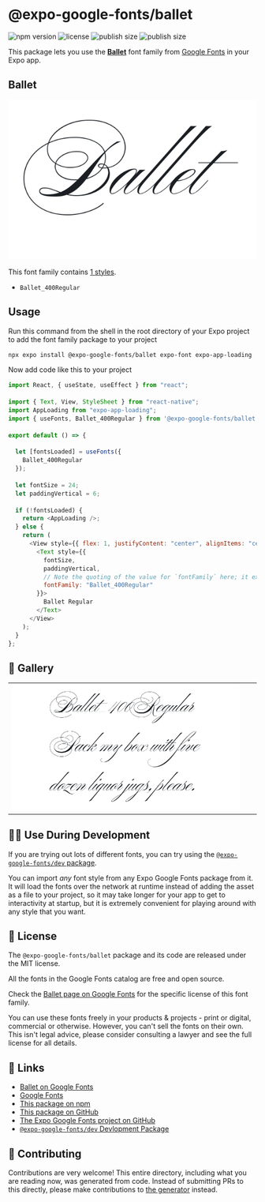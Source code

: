 # @expo-google-fonts/ballet

![npm version](https://flat.badgen.net/npm/v/@expo-google-fonts/ballet)
![license](https://flat.badgen.net/github/license/expo/google-fonts)
![publish size](https://flat.badgen.net/packagephobia/install/@expo-google-fonts/ballet)
![publish size](https://flat.badgen.net/packagephobia/publish/@expo-google-fonts/ballet)

This package lets you use the [**Ballet**](https://fonts.google.com/specimen/Ballet) font family from [Google Fonts](https://fonts.google.com/) in your Expo app.

## Ballet

![Ballet](./font-family.png)

This font family contains [1 styles](#-gallery).

- `Ballet_400Regular`

## Usage

Run this command from the shell in the root directory of your Expo project to add the font family package to your project

```sh
npx expo install @expo-google-fonts/ballet expo-font expo-app-loading
```

Now add code like this to your project

```js
import React, { useState, useEffect } from "react";

import { Text, View, StyleSheet } from "react-native";
import AppLoading from "expo-app-loading";
import { useFonts, Ballet_400Regular } from '@expo-google-fonts/ballet';

export default () => {

  let [fontsLoaded] = useFonts({
    Ballet_400Regular
  });

  let fontSize = 24;
  let paddingVertical = 6;

  if (!fontsLoaded) {
    return <AppLoading />;
  } else {
    return (
      <View style={{ flex: 1, justifyContent: "center", alignItems: "center" }}>
        <Text style={{
          fontSize,
          paddingVertical,
          // Note the quoting of the value for `fontFamily` here; it expects a string!
          fontFamily: "Ballet_400Regular"
        }}>
          Ballet Regular
        </Text>
      </View>
    );
  }
};
```

## 🔡 Gallery


||||
|-|-|-|
|![Ballet_400Regular](./Ballet_400Regular.ttf.png)||||


## 👩‍💻 Use During Development

If you are trying out lots of different fonts, you can try using the [`@expo-google-fonts/dev` package](https://github.com/expo/google-fonts/tree/master/font-packages/dev#readme).

You can import _any_ font style from any Expo Google Fonts package from it. It will load the fonts over the network at runtime instead of adding the asset as a file to your project, so it may take longer for your app to get to interactivity at startup, but it is extremely convenient for playing around with any style that you want.


## 📖 License

The `@expo-google-fonts/ballet` package and its code are released under the MIT license.

All the fonts in the Google Fonts catalog are free and open source.

Check the [Ballet page on Google Fonts](https://fonts.google.com/specimen/Ballet) for the specific license of this font family.

You can use these fonts freely in your products & projects - print or digital, commercial or otherwise. However, you can't sell the fonts on their own. This isn't legal advice, please consider consulting a lawyer and see the full license for all details.

## 🔗 Links

- [Ballet on Google Fonts](https://fonts.google.com/specimen/Ballet)
- [Google Fonts](https://fonts.google.com/)
- [This package on npm](https://www.npmjs.com/package/@expo-google-fonts/ballet)
- [This package on GitHub](https://github.com/expo/google-fonts/tree/master/font-packages/ballet)
- [The Expo Google Fonts project on GitHub](https://github.com/expo/google-fonts)
- [`@expo-google-fonts/dev` Devlopment Package](https://github.com/expo/google-fonts/tree/master/font-packages/dev)

## 🤝 Contributing

Contributions are very welcome! This entire directory, including what you are reading now, was generated from code. Instead of submitting PRs to this directly, please make contributions to [the generator](https://github.com/expo/google-fonts/tree/master/packages/generator) instead.
